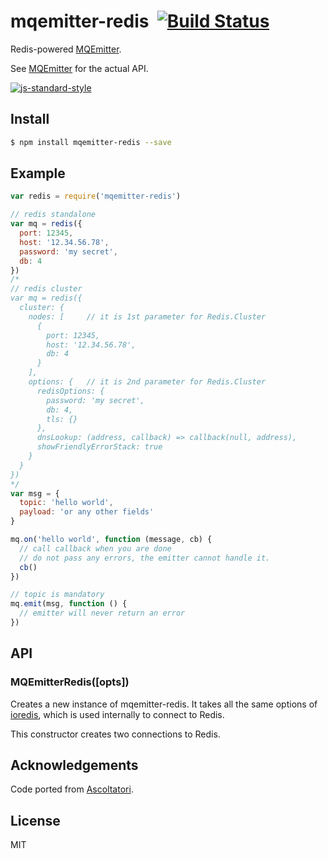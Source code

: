 mqemitter-redis&nbsp;&nbsp;[![Build Status](https://travis-ci.org/mcollina/mqemitter-redis.png)](https://travis-ci.org/mcollina/mqemitter-redis)
===============

Redis-powered [MQEmitter](http://github.com/mcollina/mqemitter).

See [MQEmitter](http://github.com/mcollina/mqemitter) for the actual
API.

[![js-standard-style](https://raw.githubusercontent.com/feross/standard/master/badge.png)](https://github.com/feross/standard)


Install
-------

```bash
$ npm install mqemitter-redis --save
```

Example
-------

```js
var redis = require('mqemitter-redis')

// redis standalone
var mq = redis({
  port: 12345,
  host: '12.34.56.78',
  password: 'my secret',
  db: 4
})
/*
// redis cluster
var mq = redis({
  cluster: {
    nodes: [     // it is 1st parameter for Redis.Cluster
      {
        port: 12345,
        host: '12.34.56.78',
        db: 4
      }
    ],   
    options: {   // it is 2nd parameter for Redis.Cluster
      redisOptions: {
        password: 'my secret',
        db: 4,
        tls: {}
      },
      dnsLookup: (address, callback) => callback(null, address),
      showFriendlyErrorStack: true
    }
  }
})
*/
var msg = {
  topic: 'hello world',
  payload: 'or any other fields'
}

mq.on('hello world', function (message, cb) {
  // call callback when you are done
  // do not pass any errors, the emitter cannot handle it.
  cb()
})

// topic is mandatory
mq.emit(msg, function () {
  // emitter will never return an error
})
```

## API

<a name="constructor"></a>
### MQEmitterRedis([opts])

Creates a new instance of mqemitter-redis.
It takes all the same options of [ioredis](http://npm.im/ioredis),
which is used internally to connect to Redis.

This constructor creates two connections to Redis.

Acknowledgements
----------------

Code ported from [Ascoltatori](http://github.com/mcollina/ascoltatori).

License
-------

MIT
